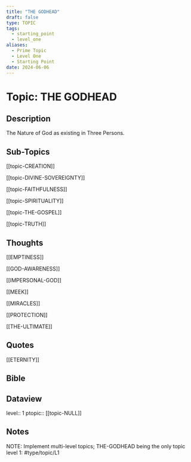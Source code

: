 ```yaml
---
title: "THE GODHEAD"
draft: false
type: TOPIC
tags:
  - starting_point
  - level_one
aliases:
  - Prime Topic
  - Level One
  - Starting Point
date: 2024-06-06
---
```

# Topic: THE GODHEAD
## Description
The Nature of God as existing in Three Persons.

## Sub-Topics
[[topic-CREATION]]

[[topic-DIVINE-SOVEREIGNTY]]

[[topic-FAITHFULNESS]]

[[topic-SPIRITUALITY]]

[[topic-THE-GOSPEL]]

[[topic-TRUTH]]

## Thoughts
[[EMPTINESS]]

[[GOD-AWARENESS]]

[[IMPERSONAL-GOD]]

[[MEEK]]

[[MIRACLES]]

[[PROTECTION]]

[[THE-ULTIMATE]]

## Quotes
[[ETERNITY]]

## Bible

## Dataview
level:: 1
ptopic:: [[topic-NULL]]

## Notes
NOTE: Implement multi-level topics; THE-GODHEAD being the only topic level 1: #type/topic/L1